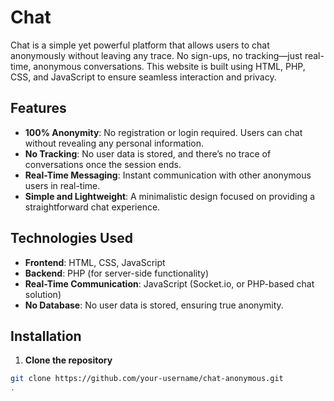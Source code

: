 # Chat 

Chat  is a simple yet powerful platform that allows users to chat anonymously without leaving any trace. No sign-ups, no tracking—just real-time, anonymous conversations. This website is built using HTML, PHP, CSS, and JavaScript to ensure seamless interaction and privacy.

## Features

- **100% Anonymity**: No registration or login required. Users can chat without revealing any personal information.
- **No Tracking**: No user data is stored, and there’s no trace of conversations once the session ends.
- **Real-Time Messaging**: Instant communication with other anonymous users in real-time.
- **Simple and Lightweight**: A minimalistic design focused on providing a straightforward chat experience.

## Technologies Used

- **Frontend**: HTML, CSS, JavaScript
- **Backend**: PHP (for server-side functionality)
- **Real-Time Communication**: JavaScript (Socket.io, or PHP-based chat solution)
- **No Database**: No user data is stored, ensuring true anonymity.

## Installation

1. **Clone the repository**

```bash
git clone https://github.com/your-username/chat-anonymous.git
.